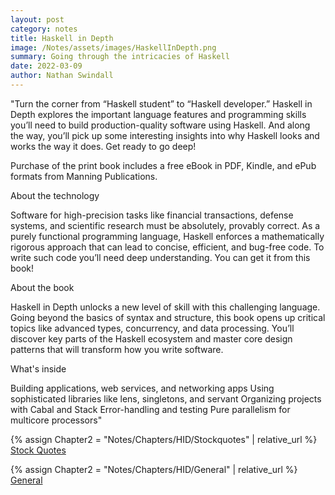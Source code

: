 ```yaml
---
layout: post
category: notes
title: Haskell in Depth
image: /Notes/assets/images/HaskellInDepth.png
summary: Going through the intricacies of Haskell
date: 2022-03-09
author: Nathan Swindall
---
```


"Turn the corner from “Haskell student” to “Haskell developer.” Haskell in Depth explores the important language features and programming skills you’ll need to build production-quality software using Haskell. And along the way, you’ll pick up some interesting insights into why Haskell looks and works the way it does. Get ready to go deep!

Purchase of the print book includes a free eBook in PDF, Kindle, and ePub formats from Manning Publications.

About the technology

Software for high-precision tasks like financial transactions, defense systems, and scientific research must be absolutely, provably correct. As a purely functional programming language, Haskell enforces a mathematically rigorous approach that can lead to concise, efficient, and bug-free code. To write such code you’ll need deep understanding. You can get it from this book!

About the book

Haskell in Depth unlocks a new level of skill with this challenging language. Going beyond the basics of syntax and structure, this book opens up critical topics like advanced types, concurrency, and data processing. You’ll discover key parts of the Haskell ecosystem and master core design patterns that will transform how you write software.

What's inside

Building applications, web services, and networking apps
Using sophisticated libraries like lens, singletons, and servant
Organizing projects with Cabal and Stack
Error-handling and testing
Pure parallelism for multicore processors"



{% assign Chapter2 = "Notes/Chapters/HID/Stockquotes" | relative_url %}
<a href="{{Chapter2}}">Stock Quotes</a>

{% assign Chapter2 = "Notes/Chapters/HID/General" | relative_url %}
<a href="{{Chapter2}}">General</a>
